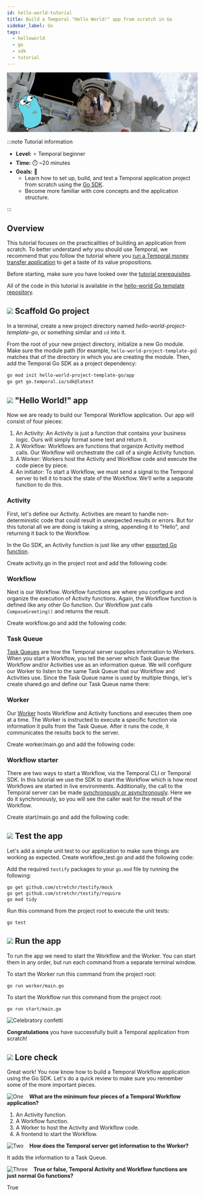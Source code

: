 ```yaml
---
id: hello-world-tutorial
title: Build a Temporal "Hello World!" app from scratch in Go
sidebar_label: Go
tags:
  - helloworld
  - go
  - sdk
  - tutorial
---
```


<img class="docs-image-centered" src="https://raw.githubusercontent.com/temporalio/documentation-images/main/static/astronaut-hello-go.jpg" />

:::note Tutorial information

- **Level:** ⭐ Temporal beginner
- **Time:** ⏱️ ~20 minutes
- **Goals:** 🙌
  - Learn how to set up, build, and test a Temporal application project from scratch using the [Go SDK](https://github.com/temporalio/sdk-go).
  - Become more familiar with core concepts and the application structure.

:::

## Overview

This tutorial focuses on the practicalities of building an application from scratch. To better understand _why_ you should use Temporal, we recommend that you follow the tutorial where you [run a Temporal money transfer application](/docs/go/run-your-first-app-tutorial) to get a taste of its value propositions.

Before starting, make sure you have looked over the [tutorial prerequisites](/docs/go/tutorial-prerequisites).

All of the code in this tutorial is available in the [hello-world Go template repository](https://github.com/temporalio/hello-world-project-template-go).

## ![](https://raw.githubusercontent.com/temporalio/documentation-images/main/static/harbor-crane.png) Scaffold Go project

In a terminal, create a new project directory named _hello-world-project-template-go_, or something similar and `cd` into it.

From the root of your new project directory, initialize a new Go module. Make sure the module path (for example, `hello-world-project-template-go`) matches that of the directory in which you are creating the module. Then, add the Temporal Go SDK as a project dependency:

```bash
go mod init hello-world-project-template-go/app
go get go.temporal.io/sdk@latest
```

## ![](https://raw.githubusercontent.com/temporalio/documentation-images/main/static/apps.png) "Hello World!" app

Now we are ready to build our Temporal Workflow application. Our app will consist of four pieces:

1. An Activity: An Activity is just a function that contains your business logic. Ours will simply format some text and return it.
2. A Workflow: Workflows are functions that organize Activity method calls. Our Workflow will orchestrate the call of a single Activity function.
3. A Worker: Workers host the Activity and Workflow code and execute the code piece by piece.
4. An initiator: To start a Workflow, we must send a signal to the Temporal server to tell it to track the state of the Workflow. We'll write a separate function to do this.

### Activity

First, let's define our Activity. Activities are meant to handle non-deterministic code that could result in unexpected results or errors. But for this tutorial all we are doing is taking a string, appending it to "Hello", and returning it back to the Workflow.

In the Go SDK, an Activity function is just like any other [exported Go function](https://tour.golang.org/basics/3).

Create activity.go in the project root and add the following code:

<!--SNIPSTART hello-world-project-template-go-activity-->
<!--SNIPEND-->

### Workflow

Next is our Workflow. Workflow functions are where you configure and organize the execution of Activity functions. Again, the Workflow function is defined like any other Go function. Our Workflow just calls `ComposeGreeting()` and returns the result.

Create workflow.go and add the following code:

<!--SNIPSTART hello-world-project-template-go-workflow-->
<!--SNIPEND-->

### Task Queue

[Task Queues](/docs/concepts/what-is-a-task-queue) are how the Temporal server supplies information to Workers. When you start a Workflow, you tell the server which Task Queue the Workflow and/or Activities use as an information queue. We will configure our Worker to listen to the same Task Queue that our Workflow and Activities use. Since the Task Queue name is used by multiple things, let's create shared.go and define our Task Queue name there:

<!--SNIPSTART hello-world-project-template-go-shared-->
<!--SNIPEND-->

### Worker

Our [Worker](/docs/concepts/what-is-a-worker) hosts Workflow and Activity functions and executes them one at a time. The Worker is instructed to execute a specific function via information it pulls from the Task Queue. After it runs the code, it communicates the results back to the server.

Create worker/main.go and add the following code:

<!--SNIPSTART hello-world-project-template-go-worker-->
<!--SNIPEND-->

### Workflow starter

There are two ways to start a Workflow, via the Temporal CLI or Temporal SDK. In this tutorial we use the SDK to start the Workflow which is how most Workflows are started in live environments. Additionally, the call to the Temporal server can be made [synchronously or asynchronously](/docs/go/workflows/#how-to-start-a-workflow). Here we do it synchronously, so you will see the caller wait for the result of the Workflow.

Create start/main.go and add the following code:

<!--SNIPSTART hello-world-project-template-go-start-workflow-->
<!--SNIPEND-->

## ![](https://raw.githubusercontent.com/temporalio/documentation-images/main/static/check.png) Test the app

Let's add a simple unit test to our application to make sure things are working as expected. Create workflow_test.go and add the following code:

<!--SNIPSTART hello-world-project-template-go-workflow-test-->
<!--SNIPEND-->

Add the required `testify` packages to your `go.mod` file by running the following:

```
go get github.com/stretchr/testify/mock
go get github.com/stretchr/testify/require
go mod tidy
```

Run this command from the project root to execute the unit tests:

```
go test
```

## ![](https://raw.githubusercontent.com/temporalio/documentation-images/main/static/running.png) Run the app

To run the app we need to start the Workflow and the Worker. You can start them in any order, but run each command from a separate terminal window.

To start the Worker run this command from the project root:

```
go run worker/main.go
```

To start the Workflow run this command from the project root:

```
go run start/main.go
```

<img alt="Celebratory confetti" class="docs-image-centered docs-image-max-width-20" src="https://raw.githubusercontent.com/temporalio/documentation-images/main/static/confetti.png" />

**Congratulations** you have successfully built a Temporal application from scratch!

## ![](https://raw.githubusercontent.com/temporalio/documentation-images/main/static/wisdom.png) Lore check

Great work! You now know how to build a Temporal Workflow application using the Go SDK. Let's do a quick review to make sure you remember some of the more important pieces.

![One](https://raw.githubusercontent.com/temporalio/documentation-images/main/static/one.png) &nbsp;&nbsp; **What are the minimum four pieces of a Temporal Workflow application?**

1. An Activity function.
2. A Workflow function.
3. A Worker to host the Activity and Workflow code.
4. A frontend to start the Workflow.

![Two](https://raw.githubusercontent.com/temporalio/documentation-images/main/static/two.png) &nbsp;&nbsp; **How does the Temporal server get information to the Worker?**

It adds the information to a Task Queue.

![Three](https://raw.githubusercontent.com/temporalio/documentation-images/main/static/three.png) &nbsp;&nbsp; **True or false, Temporal Activity and Workflow functions are just normal Go functions?**

True

